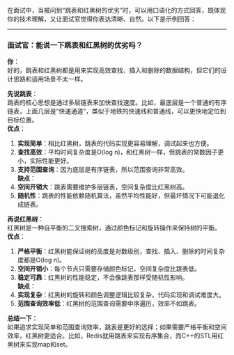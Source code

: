 在面试中，当被问到“跳表和红黑树的优劣”时，可以用口语化的方式回答，既体现你的技术理解，又让面试官觉得你表达清晰、自然。以下是示例回答：

---

### **面试官**：能说一下跳表和红黑树的优劣吗？

**你**：  
好的，跳表和红黑树都是用来实现高效查找、插入和删除的数据结构，但它们的设计思路和适用场景不太一样。

**先说跳表**：  
跳表的核心思想是通过多层链表来加快查找速度。比如，最底层是一个普通的有序链表，上面几层是“快速通道”，类似于地铁的快速线和普通线，可以更快地定位到目标位置。  
**优点**：
1. **实现简单**：相比红黑树，跳表的代码实现更容易理解，调试起来也方便。
2. **查找高效**：平均时间复杂度是O(log n)，和红黑树一样，但跳表的常数因子更小，实际性能更好。
3. **支持范围查询**：因为底层是有序链表，所以范围查询非常高效。  
   **缺点**：
1. **空间开销大**：跳表需要维护多层链表，空间复杂度比红黑树高。
2. **随机性**：跳表的性能依赖随机算法，虽然平均性能好，但最坏情况下可能退化成链表。

**再说红黑树**：  
红黑树是一种自平衡的二叉搜索树，通过颜色标记和旋转操作来保持树的平衡。  
**优点**：
1. **严格平衡**：红黑树能保证树的高度是对数级别，查找、插入、删除的时间复杂度都是O(log n)。
2. **空间开销小**：每个节点只需要存储颜色标记，空间复杂度比跳表低。
3. **稳定可靠**：红黑树的性能稳定，不会像跳表那样受随机性影响。  
   **缺点**：
1. **实现复杂**：红黑树的旋转和颜色调整逻辑比较复杂，代码实现和调试难度大。
2. **范围查询效率低**：红黑树的范围查询需要中序遍历，效率不如跳表。

**总结一下**：  
如果追求实现简单和范围查询效率，跳表是更好的选择；如果需要严格平衡和空间效率，红黑树更适合。比如，Redis就用跳表来实现有序集合，而C++的STL用红黑树来实现map和set。